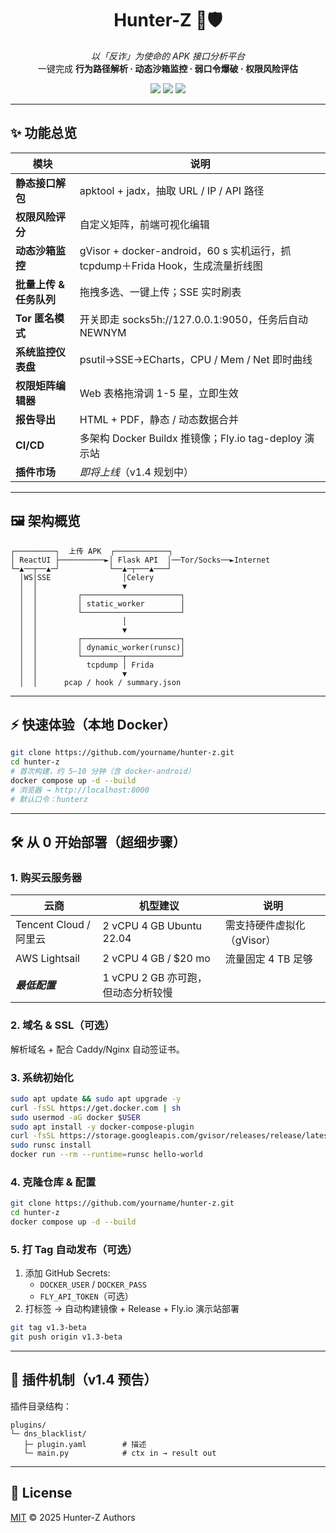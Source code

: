<!-- Hunter-Z | Anti-Fraud APK Analyzer -->
<h1 align="center">Hunter-Z 🔎🛡️</h1>
<p align="center">
  <em>以「反诈」为使命的 APK 接口分析平台</em><br>
  一键完成 <strong>行为路径解析 · 动态沙箱监控 · 弱口令爆破 · 权限风险评估</strong>
</p>
<p align="center">
  <img src="https://img.shields.io/badge/release-v1.3--beta-blue">
  <img src="https://img.shields.io/docker/pulls/hunterz/hunter-z?logo=docker">
  <img src="https://img.shields.io/github/actions/workflow/status/yourname/hunter-z/docker.yml?label=CI">
</p>

---

## ✨ 功能总览

| 模块 | 说明 |
| ---- | ---- |
| **静态接口解包** | apktool + jadx，抽取 URL / IP / API 路径 |
| **权限风险评分** | 自定义矩阵，前端可视化编辑 | 
| **动态沙箱监控** | gVisor + docker-android，60 s 实机运行，抓 tcpdump＋Frida Hook，生成流量折线图 |
| **批量上传 & 任务队列** | 拖拽多选、一键上传；SSE 实时刷表 |
| **Tor 匿名模式** | 开关即走 socks5h://127.0.0.1:9050，任务后自动 NEWNYM |
| **系统监控仪表盘** | psutil→SSE→ECharts，CPU / Mem / Net 即时曲线 |
| **权限矩阵编辑器** | Web 表格拖滑调 1-5 星，立即生效 |
| **报告导出** | HTML + PDF，静态 / 动态数据合并 |
| **CI/CD** | 多架构 Docker Buildx 推镜像；Fly.io tag-deploy 演示站 |
| **插件市场** | _即将上线_（v1.4 规划中） |

---

## 🖼️ 架构概览
```
┌─────────┐  上传 APK  ┌────────────┐
│ ReactUI ├──────────►│ Flask API  │──Tor/Socks──►Internet
└─▲──┬──▲─┘           └──▲─┬───▲───┘
  │WS│SSE                │Celery
  │  │                   ▼
  │  │         ┌──────────────────────┐
  │  │         │ static_worker        │
  │  │         └──────────────────────┘
  │  │                   │
  │  │                   ▼
  │  │         ┌──────────────────────┐
  │  │         │ dynamic_worker(runsc)│
  │  │         └─────────┬────────────┘
  │  │           tcpdump │ Frida
  │  │                   ▼
  │  │      pcap / hook / summary.json
```

---

## ⚡ 快速体验（本地 Docker）

```bash
git clone https://github.com/yourname/hunter-z.git
cd hunter-z
# 首次构建，约 5–10 分钟（含 docker-android）
docker compose up -d --build
# 浏览器 → http://localhost:8000
# 默认口令：hunterz
```

---

## 🛠️ 从 0 开始部署（超细步骤）

### 1. 购买云服务器

| 云商 | 机型建议 | 说明 |
|------|----------|------|
| Tencent Cloud / 阿里云 | 2 vCPU 4 GB Ubuntu 22.04 | 需支持硬件虚拟化（gVisor） |
| AWS Lightsail | 2 vCPU 4 GB / $20 mo | 流量固定 4 TB 足够 |
| ***最低配置*** | 1 vCPU 2 GB 亦可跑，但动态分析较慢 |

### 2. 域名 & SSL（可选）

解析域名 + 配合 Caddy/Nginx 自动签证书。

### 3. 系统初始化

```bash
sudo apt update && sudo apt upgrade -y
curl -fsSL https://get.docker.com | sh
sudo usermod -aG docker $USER
sudo apt install -y docker-compose-plugin
curl -fsSL https://storage.googleapis.com/gvisor/releases/release/latest/runsc | sudo install -m755 /dev/stdin /usr/local/bin/runsc
sudo runsc install
docker run --rm --runtime=runsc hello-world
```

### 4. 克隆仓库 & 配置

```bash
git clone https://github.com/yourname/hunter-z.git
cd hunter-z
docker compose up -d --build
```

### 5. 打 Tag 自动发布（可选）

1. 添加 GitHub Secrets:
   - `DOCKER_USER` / `DOCKER_PASS`
   - `FLY_API_TOKEN`（可选）
2. 打标签 → 自动构建镜像 + Release + Fly.io 演示站部署

```bash
git tag v1.3-beta
git push origin v1.3-beta
```

---

## 🧩 插件机制（v1.4 预告）

插件目录结构：

```
plugins/
└─ dns_blacklist/
   ├─ plugin.yaml        # 描述
   └─ main.py            # ctx in → result out
```

---

## 📜 License

[MIT](LICENSE) © 2025 Hunter-Z Authors